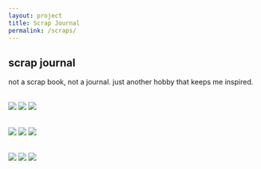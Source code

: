 ```yaml
---
layout: project
title: Scrap Journal
permalink: /scraps/
---
```

<div class="row">

  <div class="col-sm-3 scraps">
    <div class="scrap-text">
      <h2 class="scrap-title">scrap journal</h2>
      <p>not a scrap book, not a journal. just another hobby that keeps me inspired.</p>
    </div>
  </div>


  <div class="col-sm-3 scraps" style="margin-top:2rem;">
    <img src="/img/collage/b2.jpg" class="journal">
    <img src="/img/collage/b1.jpg" class="journal">
    <img src="/img/collage/b3.jpg" class="journal">
  </div>


  <div class="col-sm-3 scraps" style="margin-top:2rem;">
    <img src="/img/collage/b4.jpg" class="journal">
    <img src="/img/collage/b6.jpg" class="journal">
    <img src="/img/collage/b9.jpg" class="journal">
  </div>


  <div class="col-sm-3 scraps" style="margin-top:2rem;">
    <img src="/img/collage/b5.jpg" class="journal">
    <img src="/img/collage/b8.jpg" class="journal">
    <img src="/img/collage/b7.jpg" class="journal">
  </div>

</div>
